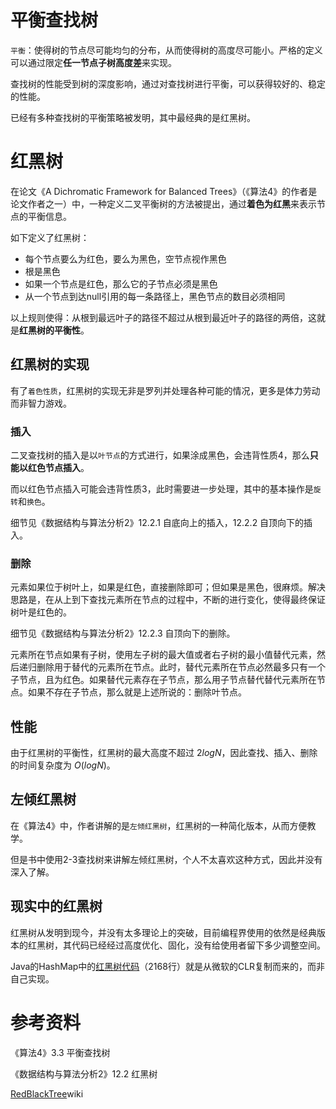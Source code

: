 # 平衡查找树

`平衡`：使得树的节点尽可能均匀的分布，从而使得树的高度尽可能小。严格的定义可以通过限定**任一节点子树高度差**来实现。

查找树的性能受到树的深度影响，通过对查找树进行平衡，可以获得较好的、稳定的性能。

已经有多种查找树的平衡策略被发明，其中最经典的是红黑树。

# 红黑树

在论文《A Dichromatic Framework for Balanced Trees》（《算法4》的作者是论文作者之一）中，一种定义二叉平衡树的方法被提出，通过**着色为红黑**来表示节点的平衡信息。

如下定义了红黑树：

- 每个节点要么为红色，要么为黑色，空节点视作黑色
- 根是黑色
- 如果一个节点是红色，那么它的子节点必须是黑色
- 从一个节点到达null引用的每一条路径上，黑色节点的数目必须相同

以上规则使得：从根到最远叶子的路径不超过从根到最近叶子的路径的两倍，这就是**红黑树的平衡性**。

## 红黑树的实现

有了`着色性质`，红黑树的实现无非是罗列并处理各种可能的情况，更多是体力劳动而非智力游戏。

### 插入

二叉查找树的插入是以`叶节点`的方式进行，如果涂成黑色，会违背性质4，那么**只能以红色节点插入**。

而以红色节点插入可能会违背性质3，此时需要进一步处理，其中的基本操作是`旋转`和`换色`。

细节见《数据结构与算法分析2》12.2.1 自底向上的插入，12.2.2 自顶向下的插入。

### 删除

元素如果位于树叶上，如果是红色，直接删除即可；但如果是黑色，很麻烦。解决思路是，在从上到下查找元素所在节点的过程中，不断的进行变化，使得最终保证树叶是红色的。

细节见《数据结构与算法分析2》12.2.3 自顶向下的删除。

元素所在节点如果有子树，使用左子树的最大值或者右子树的最小值替代元素，然后递归删除用于替代的元素所在节点。此时，替代元素所在节点必然最多只有一个子节点，且为红色。如果替代元素存在子节点，那么用子节点替代替代元素所在节点。如果不存在子节点，那么就是上述所说的：删除叶节点。

## 性能

由于红黑树的平衡性，红黑树的最大高度不超过 $2logN$，因此查找、插入、删除的时间复杂度为 $O(logN)$。

## 左倾红黑树

在《算法4》中，作者讲解的是`左倾红黑树`，红黑树的一种简化版本，从而方便教学。

但是书中使用2-3查找树来讲解左倾红黑树，个人不太喜欢这种方式，因此并没有深入了解。

## 现实中的红黑树

红黑树从发明到现今，并没有太多理论上的突破，目前编程界使用的依然是经典版本的红黑树，其代码已经经过高度优化、固化，没有给使用者留下多少调整空间。

Java的HashMap中的[红黑树代码](https://hg.openjdk.java.net/jdk8/jdk8/jdk/file/687fd7c7986d/src/share/classes/java/util/HashMap.java)（2168行）就是从微软的CLR复制而来的，而非自己实现。

# 参考资料

《算法4》3.3 平衡查找树

《数据结构与算法分析2》12.2 红黑树

[RedBlackTree](https://en.wikipedia.org/wiki/Red%E2%80%93black_tree)wiki